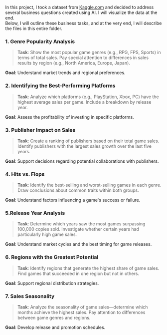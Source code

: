 In this project, I took a dataset from [Kaggle.com](https://www.kaggle.com/datasets/gregorut/videogamesales) and decided to address several business questions created using AI. I will visualize the data at the end.\
Below, I will outline these business tasks, and at the very end, I will describe the files in this entire folder.

### 1. Genre Popularity Analysis
>**Task**: Show the most popular game genres (e.g., RPG, FPS, Sports) in terms of total sales. Pay special attention to differences in sales results by region (e.g., North America, Europe, Japan).

**Goal**: Understand market trends and regional preferences.

### 2. Identifying the Best-Performing Platforms
>**Task**: Analyze which platforms (e.g., PlayStation, Xbox, PC) have the highest average sales per game. Include a breakdown by release year.

**Goal**: Assess the profitability of investing in specific platforms.

### 3. Publisher Impact on Sales
>**Task**: Create a ranking of publishers based on their total game sales. Identify publishers with the largest sales growth over the last five years.

**Goal**: Support decisions regarding potential collaborations with publishers.

### 4. Hits vs. Flops
>**Task**: Identify the best-selling and worst-selling games in each genre. Draw conclusions about common traits within both groups.

**Goal**: Understand factors influencing a game's success or failure.
### 5.Release Year Analysis
>**Task**: Determine which years saw the most games surpassing 100,000 copies sold. Investigate whether certain years had particularly high game sales.

**Goal**: Understand market cycles and the best timing for game releases.
### 6. Regions with the Greatest Potential
>**Task**: Identify regions that generate the highest share of game sales. Find games that succeeded in one region but not in others.

**Goal**: Support regional distribution strategies.
### 7. Sales Seasonality
>**Task**: Analyze the seasonality of game sales—determine which months achieve the highest sales. Pay attention to differences between game genres and regions.

**Goal**: Develop release and promotion schedules.
